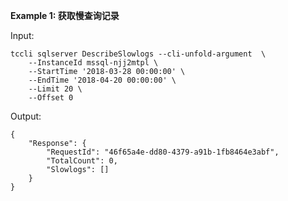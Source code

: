 **Example 1: 获取慢查询记录**



Input: 

```
tccli sqlserver DescribeSlowlogs --cli-unfold-argument  \
    --InstanceId mssql-njj2mtpl \
    --StartTime '2018-03-28 00:00:00' \
    --EndTime '2018-04-20 00:00:00' \
    --Limit 20 \
    --Offset 0
```

Output: 
```
{
    "Response": {
        "RequestId": "46f65a4e-dd80-4379-a91b-1fb8464e3abf",
        "TotalCount": 0,
        "Slowlogs": []
    }
}
```

